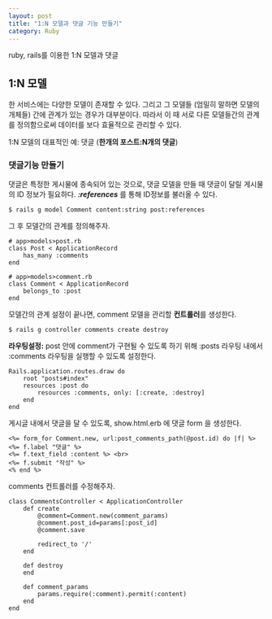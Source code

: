 ```yaml
---
layout: post
title: "1:N 모델과 댓글 기능 만들기"
category: Ruby
---
```


ruby, rails를 이용한 1:N 모델과 댓글

## 1:N 모델

한 서비스에는 다양한 모델이 존재할 수 있다. 그리고 그 모델들 (엄밀히 말하면 모델의 개체들) 간에 관계가 있는 경우가 대부분이다. 따라서 이 때 서로 다른 모델들간의 관계를 정의함으로써 데이터를 보다 효율적으로 관리할 수 있다.

1:N 모델의 대표적인 예: 댓글 (**한개의 포스트:N개의 댓글**)

### 댓글기능 만들기

댓글은 특정한 게시물에 종속되어 있는 것으로, 댓글 모델을 만들 때 댓글이 달릴 게시물의 ID 정보가 필요하다. **_:references_** 를 통해 ID정보를 불러올 수 있다.

`$ rails g model Comment content:string post:references`

그 후 모델간의 관계를 정의해주자.

```
# app>models>post.rb
class Post < ApplicationRecord
    has_many :comments
end

# app>models>comment.rb
class Comment < ApplicationRecord
    belongs_to :post
end
```

모델간의 관계 설정이 끝나면, comment 모델을 관리할 **컨트롤러**를 생성한다.

`$ rails g controller comments create destroy`

**라우팅설정:** post 안에 comment가 구현될 수 있도록 하기 위해 :posts 라우팅 내에서 :comments 라우팅을 실행할 수 있도록 설정한다.

```
Rails.application.routes.draw do
    root "posts#index"
    resources :post do
        resources :comments, only: [:create, :destroy]
    end
end
```

게시글 내에서 댓글을 달 수 있도록, show.html.erb 에 댓글 form 을 생성한다.

```
<%= form_for Comment.new, url:post_comments_path(@post.id) do |f| %>
<%= f.label "댓글" %>
<%= f.text_field :content %> <br>
<%= f.submit "작성" %>
<% end %>
```

comments 컨트롤러를 수정해주자.

```
class CommentsController < ApplicationController
    def create
        @comment=Comment.new(comment_params)
        @comment.post_id=params[:post_id]
        @comment.save

        redirect_to '/'
    end

    def destroy
    end

    def comment_params
        params.require(:comment).permit(:content)
    end
end
```

